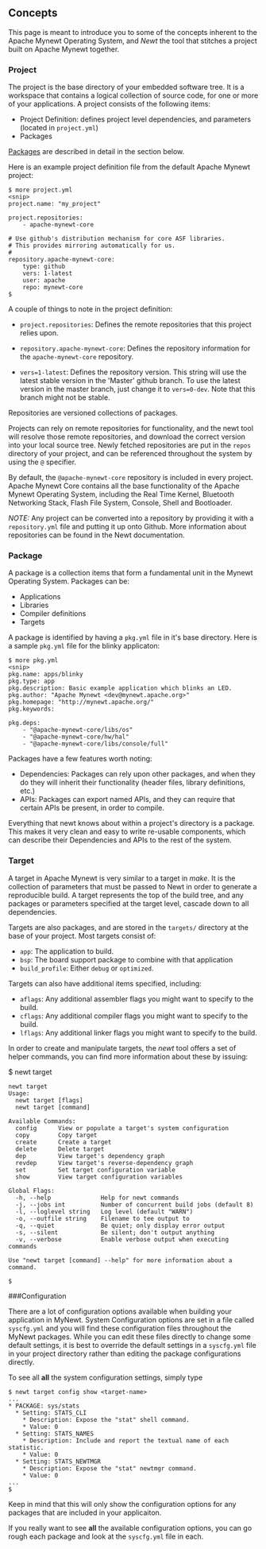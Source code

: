 ## Concepts

This page is meant to introduce you to some of the concepts inherent to 
the Apache Mynewt Operating System, and *Newt* the tool that stitches a 
project built on Apache Mynewt together.

### Project

The project is the base directory of your embedded software tree.  It is a 
workspace that contains a logical collection of source code, for one or 
more of your applications.  A project consists of the following items:
  
* Project Definition: defines project level dependencies, and parameters
  (located in ```project.yml```)
* Packages

[Packages](#package) are described in detail in the section below.  

Here is an example project definition file from the default Apache Mynewt 
project: 

```no-highlight
$ more project.yml 
<snip>
project.name: "my_project"

project.repositories:
    - apache-mynewt-core

# Use github's distribution mechanism for core ASF libraries.
# This provides mirroring automatically for us.
#
repository.apache-mynewt-core:
    type: github
    vers: 1-latest
    user: apache
    repo: mynewt-core
$ 
```

A couple of things to note in the project definition:

* ```project.repositories```: Defines the remote repositories that this project
relies upon.

* ```repository.apache-mynewt-core```: Defines the repository information for 
the ```apache-mynewt-core``` repository.

* ```vers=1-latest```: Defines the repository version. This string will use the 
latest stable version in the 'Master' github branch. To use the latest version in the 
master branch, just change it to ```vers=0-dev```. Note that this branch might not be stable. 

Repositories are versioned collections of packages.  

Projects can rely on remote repositories for functionality, and the newt tool 
will resolve those remote repositories, and download the correct version into 
your local source tree.  Newly fetched repositories are put in the ```repos```
directory of your project, and can be referenced throughout the system by using
the ```@``` specifier.  

By default, the ```@apache-mynewt-core``` repository is included in every 
project.  Apache Mynewt Core contains all the base functionality of the Apache 
Mynewt Operating System, including the Real Time Kernel, Bluetooth Networking 
Stack, Flash File System, Console, Shell and Bootloader.

*NOTE:* Any project can be converted into a repository by providing it with a 
```repository.yml``` file and putting it up onto Github.  More information
about repositories can be found in the Newt documentation.


### Package

A package is a collection items that form a fundamental unit in the Mynewt 
Operating System.  Packages can be:

* Applications
* Libraries
* Compiler definitions
* Targets

A package is identified by having a ```pkg.yml``` file in it's base 
directory.  Here is a sample ```pkg.yml``` file for the blinky applicaton:

```no-highlight
$ more pkg.yml 
<snip>
pkg.name: apps/blinky
pkg.type: app
pkg.description: Basic example application which blinks an LED.
pkg.author: "Apache Mynewt <dev@mynewt.apache.org>"
pkg.homepage: "http://mynewt.apache.org/"
pkg.keywords:

pkg.deps:
    - "@apache-mynewt-core/libs/os"
    - "@apache-mynewt-core/hw/hal"
    - "@apache-mynewt-core/libs/console/full"
```

Packages have a few features worth noting:

* Dependencies: Packages can rely upon other packages, and when they do
  they will inherit their functionality (header files, library definitions, etc.)
* APIs: Packages can export named APIs, and they can require that certain 
  APIs be present, in order to compile.

Everything that newt knows about within a project's directory is a package.  This 
makes it very clean and easy to write re-usable components, which can describe their 
Dependencies and APIs to the rest of the system.

### Target

A target in Apache Mynewt is very similar to a target in *make*.  It is the collection
of parameters that must be passed to Newt in order to generate a reproducible build.  A 
target represents the top of the build tree, and any packages or parameters specified at 
the target level, cascade down to all dependencies.

Targets are also packages, and are stored in the ```targets/``` directory at the base 
of your project.  Most targets consist of: 

* ```app```: The application to build.
* ```bsp```: The board support package to combine with that application
* ```build_profile```: Either ```debug``` or ```optimized```. 

Targets can also have additional items specified, including: 

* ```aflags```: Any additional assembler flags you might want to specify to the build.
* ```cflags```: Any additional compiler flags you might want to specify to the build.
* ```lflags```: Any additional linker flags you might want to specify to the build.

In order to create and manipulate targets, the *newt* tool offers a set of helper commands,
you can find more information about these by issuing:

$ newt target
```no-highlight
newt target
Usage:
  newt target [flags]
  newt target [command]

Available Commands:
  config      View or populate a target's system configuration
  copy        Copy target
  create      Create a target
  delete      Delete target
  dep         View target's dependency graph
  revdep      View target's reverse-dependency graph
  set         Set target configuration variable
  show        View target configuration variables

Global Flags:
  -h, --help              Help for newt commands
  -j, --jobs int          Number of concurrent build jobs (default 8)
  -l, --loglevel string   Log level (default "WARN")
  -o, --outfile string    Filename to tee output to
  -q, --quiet             Be quiet; only display error output
  -s, --silent            Be silent; don't output anything
  -v, --verbose           Enable verbose output when executing commands

Use "newt target [command] --help" for more information about a command.

$ 
```

###Configuration

There are a lot of configuration options available when building your application in MyNewt. System Configuration options are set in 
a file called `syscfg.yml` and you will find these configuration files throughout the MyNewt packages. While you can edit these
files directly to change some default settings, it is best to override the default settings in a `syscfg.yml` file in your project
directory rather than editing the package configurations directly.

To see all **all** the system configuration settings, simply type

```no-highlight
$ newt target config show <target-name>
...
* PACKAGE: sys/stats
  * Setting: STATS_CLI
    * Description: Expose the "stat" shell command.
    * Value: 0
  * Setting: STATS_NAMES
    * Description: Include and report the textual name of each statistic.
    * Value: 0
  * Setting: STATS_NEWTMGR
    * Description: Expose the "stat" newtmgr command.
    * Value: 0
...
$
```

Keep in mind that this will only show the configuration options for any packages that are included in your applicaiton. 

If you really want to see **all** the available configuration options, you can go rough each package and look at the
`syscfg.yml` file in each. 

